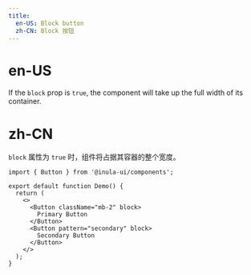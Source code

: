 ```yaml
---
title:
  en-US: Block button
  zh-CN: Block 按钮
---
```


# en-US

If the `block` prop is `true`, the component will take up the full width of its container.

# zh-CN

`block` 属性为 `true` 时，组件将占据其容器的整个宽度。

```tsx
import { Button } from '@inula-ui/components';

export default function Demo() {
  return (
    <>
      <Button className="mb-2" block>
        Primary Button
      </Button>
      <Button pattern="secondary" block>
        Secondary Button
      </Button>
    </>
  );
}
```
